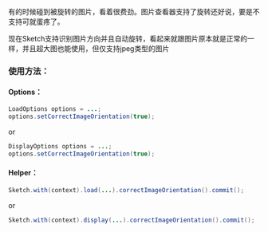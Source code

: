 有的时候碰到被旋转的图片，看着很费劲。图片查看器支持了旋转还好说，要是不支持可就蛋疼了。

现在Sketch支持识别图片方向并且自动旋转，看起来就跟图片原本就是正常的一样，并且超大图也能使用，但仅支持jpeg类型的图片

### 使用方法：

#### Options：

```java
LoadOptions options = ...;
options.setCorrectImageOrientation(true);
```

or

```java
DisplayOptions options = ...;
options.setCorrectImageOrientation(true);
```

#### Helper：

```java
Sketch.with(context).load(...).correctImageOrientation().commit();
```

or

```java
Sketch.with(context).display(...).correctImageOrientation().commit();
```